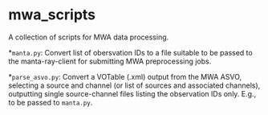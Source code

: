 # mwa_scripts
A collection of scripts for MWA data processing.

*`manta.py`: Convert list of obersvation IDs to a file suitable to be passed to the manta-ray-client for submitting MWA preprocessing jobs.

*`parse_asvo.py`: Convert a VOTable (.xml) output from the MWA ASVO, selecting a source and channel (or list of sources and associated channels), outputting single source-channel files listing the observation IDs only. E.g., to be passed to `manta.py`. 
